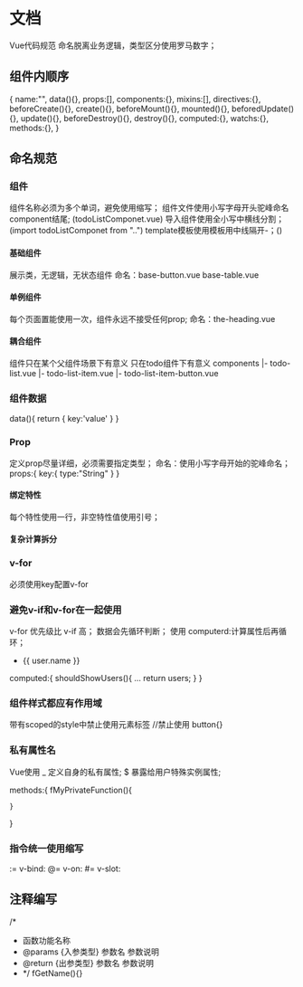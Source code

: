 # 文档
Vue代码规范
命名脱离业务逻辑，类型区分使用罗马数字；

## 组件内顺序
{
    name:"",
    data(){},
    props:[],
    components:{},
    mixins:[],
    directives:{},
    beforeCreate(){},
    create(){},
    beforeMount(){},
    mounted(){},
    beforedUpdate(){},
    update(){},
    beforeDestroy(){},
    destroy(){},
    computed:{},
    watchs:{},
    methods:{},
}

## 命名规范

### 组件
组件名称必须为多个单词，避免使用缩写；
组件文件使用小写字母开头驼峰命名component结尾; (todoListComponet.vue)
导入组件使用全小写中横线分割；(import todoListComponet from "..")
template模板使用模板用中线隔开-；(<template><todo-list-component></todo-list-component></template>)

#### 基础组件
展示类，无逻辑，无状态组件
命名：base-button.vue
      base-table.vue

#### 单例组件
每个页面置能使用一次，组件永远不接受任何prop;
命名：the-heading.vue

#### 耦合组件
组件只在某个父组件场景下有意义
只在todo组件下有意义
components
|- todo-list.vue
|- todo-list-item.vue
|- todo-list-item-button.vue


### 组件数据
data(){
    return {
        key:'value'
    }
}


### Prop
定义prop尽量详细，必须需要指定类型；
命名：使用小写字母开始的驼峰命名；
props:{
    key:{
        type:"String"
    }
}

#### 绑定特性
每个特性使用一行，非空特性值使用引号；
<img
  src=""
  alt=""
/>

#### 复杂计算拆分


### v-for
必须使用key配置v-for
<div
 v-for="(item,key) in todos"
 :key="key"
></div>


### 避免v-if和v-for在一起使用
v-for 优先级比 v-if 高；
数据会先循环判断；
使用 computerd:计算属性后再循环；

<ul>
  <li
    v-for="user in users"
    v-if="shouldShowUsers"
    :key="user.id"
  >
    {{ user.name }}
  </li>
</ul>

computed:{
    shouldShowUsers(){
        ...
        return users;
    }
}


### 组件样式都应有作用域
<style scoped></style>
带有scoped的style中禁止使用元素标签
//禁止使用
button{}


### 私有属性名
Vue使用 _ 定义自身的私有属性;
        $ 暴露给用户特殊实例属性;

methods:{
    fMyPrivateFunction(){

    }
}

### 指令统一使用缩写
:= v-bind:
@= v-on:
#= v-slot:


## 注释编写

/*
 * 函数功能名称
 * @params {入参类型} 参数名  参数说明
 * @return {出参类型} 参数名  参数说明
 * */
 fGetName(){}